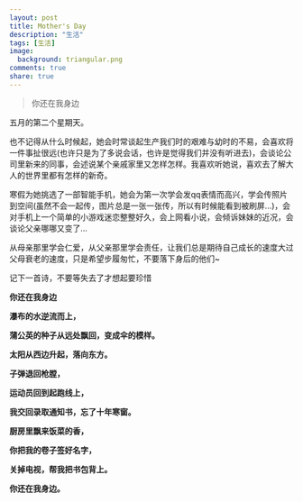 ```yaml
---
layout: post
title: Mother's Day
description: "生活"
tags: [生活]
image:
  background: triangular.png
comments: true
share: true
---
```


> 你还在我身边

五月的第二个星期天。

也不记得从什么时候起，她会时常谈起生产我们时的艰难与幼时的不易，会喜欢将一件事扯很远(也许只是为了多说会话，也许是觉得我们并没有听进去)，会谈论公司里新来的同事，会述说某个亲戚家里又怎样怎样。我喜欢听她说，喜欢去了解大人的世界里都有怎样的新奇。

<!-- more -->

寒假为她挑选了一部智能手机，她会为第一次学会发qq表情而高兴，学会传照片到空间(虽然不会一起传，图片总是一张一张传，所以有时候能看到被刷屏...)，会对手机上一个简单的小游戏迷恋整整好久，会上网看小说，会倾诉妹妹的近况，会谈论父亲哪哪又变了...

从母亲那里学会仁爱，从父亲那里学会责任，让我们总是期待自己成长的速度大过父母衰老的速度，只是希望步履匆忙，不要落下身后的他们~

记下一首诗，不要等失去了才想起要珍惜


**你还在我身边**

**瀑布的水逆流而上，**

**蒲公英的种子从远处飘回，变成伞的模样。**

**太阳从西边升起，落向东方。**

**子弹退回枪膛，**

**运动员回到起跑线上，**

**我交回录取通知书，忘了十年寒窗。**

**厨房里飘来饭菜的香，**

**你把我的卷子签好名字，**

**关掉电视，帮我把书包背上。**

**你还在我身边。**